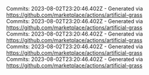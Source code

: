 Commits: 2023-08-02T23:20:46.402Z - Generated via https://github.com/marketplace/actions/artificial-grass
<br>
Commits: 2023-08-02T23:20:46.402Z - Generated via https://github.com/marketplace/actions/artificial-grass
<br>
Commits: 2023-08-02T23:20:46.402Z - Generated via https://github.com/marketplace/actions/artificial-grass
<br>
Commits: 2023-08-02T23:20:46.402Z - Generated via https://github.com/marketplace/actions/artificial-grass
<br>
Commits: 2023-08-02T23:20:46.402Z - Generated via https://github.com/marketplace/actions/artificial-grass
<br>
